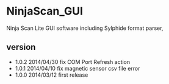 NinjaScan_GUI
=============

Ninja Scan Lite GUI software including Sylphide format parser, 

version
----
- 1.0.2 2014/04/30 fix COM Port Refresh action
- 1.0.1 2014/04/10 fix magnetic sensor csv file error
- 1.0.0 2014/03/12 first release
